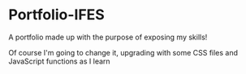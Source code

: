 # Portfolio-IFES
A portfolio made up with the purpose of exposing my skills!

Of course I'm going to change it, upgrading with some CSS files and JavaScript functions as I learn
